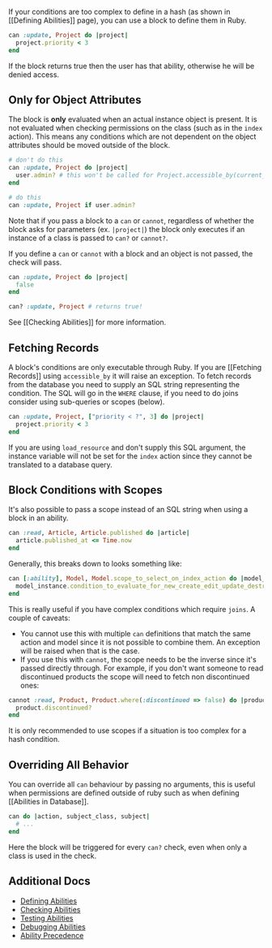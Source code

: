 If your conditions are too complex to define in a hash (as shown in [[Defining Abilities]] page), you can use a block to define them in Ruby.

```ruby
can :update, Project do |project|
  project.priority < 3
end
```

If the block returns true then the user has that ability, otherwise he will be denied access.

## Only for Object Attributes

The block is **only** evaluated when an actual instance object is present. It is not evaluated when checking permissions on the class (such as in the `index` action). This means any conditions which are not dependent on the object attributes should be moved outside of the block.

```ruby
# don't do this
can :update, Project do |project|
  user.admin? # this won't be called for Project.accessible_by(current_ability, :update)
end

# do this
can :update, Project if user.admin?
```
Note that if you pass a block to a `can` or `cannot`, regardless of whether the block asks for parameters (ex. `|project|`) the block only executes if an instance of a class is passed to `can?` or `cannot?`. 

If you define a `can` or `cannot` with a block and an object is not passed, the check will pass. 
```ruby
can :update, Project do |project|
  false
end
```
```ruby
can? :update, Project # returns true!
```

See [[Checking Abilities]] for more information.

## Fetching Records

A block's conditions are only executable through Ruby. If you are [[Fetching Records]] using `accessible_by` it will raise an exception. To fetch records from the database you need to supply an SQL string representing the condition. The SQL will go in the `WHERE` clause, if you need to do joins consider using sub-queries or scopes (below).

```ruby
can :update, Project, ["priority < ?", 3] do |project|
  project.priority < 3
end
```

If you are using `load_resource` and don't supply this SQL argument, the instance variable will not be set for the `index` action since they cannot be translated to a database query.


## Block Conditions with Scopes

It's also possible to pass a scope instead of an SQL string when using a block in an ability.

```ruby
can :read, Article, Article.published do |article|
  article.published_at <= Time.now
end
```

Generally, this breaks down to looks something like:

```ruby
can [:ability], Model, Model.scope_to_select_on_index_action do |model_instance|
  model_instance.condition_to_evaluate_for_new_create_edit_update_destroy
end
```

This is really useful if you have complex conditions which require `joins`. A couple of caveats:

* You cannot use this with multiple `can` definitions that match the same action and model since it is not possible to combine them. An exception will be raised when that is the case.
* If you use this with `cannot`, the scope needs to be the inverse since it's passed directly through. For example, if you don't want someone to read discontinued products the scope will need to fetch non discontinued ones:

```ruby
cannot :read, Product, Product.where(:discontinued => false) do |product|
  product.discontinued?
end
```

It is only recommended to use scopes if a situation is too complex for a hash condition.

## Overriding All Behavior

You can override all `can` behaviour by passing no arguments, this is useful when permissions are defined outside of ruby such as when defining [[Abilities in Database]].

```ruby
can do |action, subject_class, subject|
  # ...
end
```

Here the block will be triggered for every `can?` check, even when only a class is used in the check.


## Additional Docs

* [Defining Abilities](https://github.com/CanCanCommunity/cancancan/blob/develop/docs/Defining-Abilities.md)
* [Checking Abilities](https://github.com/CanCanCommunity/cancancan/blob/develop/docs/Checking-Abilities.md)
* [Testing Abilities](https://github.com/CanCanCommunity/cancancan/blob/develop/docs/Testing-Abilities.md)
* [Debugging Abilities](https://github.com/CanCanCommunity/cancancan/blob/develop/docs/Debugging-Abilities.md)
* [Ability Precedence](https://github.com/CanCanCommunity/cancancan/blob/develop/docs/Ability-Precedence.md)
